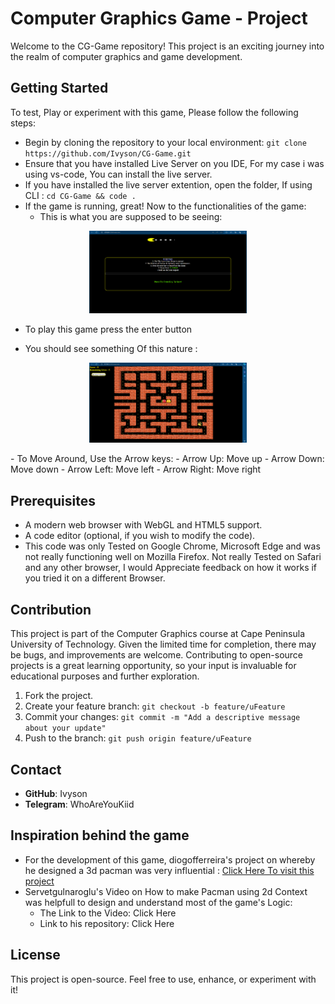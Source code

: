 # Computer Graphics Game - Project

Welcome to the CG-Game repository! This project is an exciting journey into the realm of computer graphics and game development.

## Getting Started
To test, Play or experiment with this game, Please follow the following steps:
- Begin by cloning the repository to your local environment: `git clone https://github.com/Ivyson/CG-Game.git`
- Ensure that you have installed Live Server on you IDE, For my case i was using vs-code, You can install the live server.
- If you have installed the live server extention, open the folder, If using CLI : `cd CG-Game && code .`
- If the game is running, great! Now to the functionalities of the game:
  - This is what you are supposed to be seeing:
<p align="center">
  <img src="https://github.com/Ivyson/CG-Game/blob/main/assets/Readme/Intro_Game1.png" alt="alt text" width="50%">
</p>


  - To play this game press the enter button
    
  - You should see something Of this nature :
<p align="center">
  <img src="https://github.com/Ivyson/CG-Game/blob/main/assets/Readme/Game_Play1.png" alt="alt text" width="50%" height="auto" align="centre">
</p>
- To Move Around, Use the Arrow keys:
  - Arrow Up: Move up
  - Arrow Down: Move down
  - Arrow Left: Move left
  - Arrow Right: Move right

## Prerequisites

- A modern web browser with WebGL and HTML5 support.
- A code editor (optional, if you wish to modify the code).
- This code was only Tested on Google Chrome, Microsoft Edge and was not really functioning well on Mozilla Firefox. Not really Tested on Safari and any other browser, I would Appreciate feedback on how it works if you tried it on a different Browser.

## Contribution

This project is part of the Computer Graphics course at Cape Peninsula University of Technology. Given the limited time for completion, there may be bugs, and improvements are welcome. Contributing to open-source projects is a great learning opportunity, so your input is invaluable for educational purposes and further exploration.

1. Fork the project.
2. Create your feature branch: `git checkout -b feature/uFeature`
3. Commit your changes: `git commit -m "Add a descriptive message about your update"`
4. Push to the branch: `git push origin feature/uFeature`

## Contact

- **GitHub**: Ivyson
- **Telegram**: WhoAreYouKiid
## Inspiration behind the game
- For the development of this game, diogofferreira's project on whereby he designed a 3d pacman was very influential : <a href="https://github.com/diogofferreira/pacman-3d" alt = "diogofferreira" target="_blank" >Click Here To visit this project</a>
- Servetgulnaroglu's Video on How to make Pacman using 2d Context was helpfull to design and understand most of the game's Logic:
    - The Link to the Video: <a href="https://youtu.be/GXlckaGr0Eo" alt="Servetgulnaroglu" style="text-decoration: none;" target="_blank"> Click Here </a>
    - Link to his repository: <a href="https://github.com/servetgulnaroglu/pacman-js" alt="Pacman-Js"  style="text-decoration: none;" target="_blank"> Click Here </a>

## License
This project is open-source. Feel free to use, enhance, or experiment with it!
